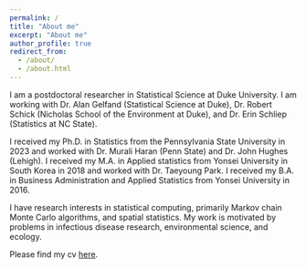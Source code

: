 ```yaml
---
permalink: /
title: "About me"
excerpt: "About me"
author_profile: true
redirect_from: 
  - /about/
  - /about.html
---
```


I am a postdoctoral researcher in Statistical Science at Duke University. I am working with Dr. Alan Gelfand (Statistical Science at Duke), Dr. Robert Schick (Nicholas School of the Environment at Duke), and Dr. Erin Schliep (Statistics at NC State). 

I received my Ph.D. in Statistics from the Pennsylvania State University in 2023 and worked with Dr. Murali Haran (Penn State) and Dr. John Hughes (Lehigh). I received my M.A. in Applied statistics from Yonsei University in South Korea in 2018 and worked with Dr. Taeyoung Park. I received my B.A. in Business Administration and Applied Statistics from Yonsei University in 2016.

I have research interests in statistical computing, primarily Markov chain Monte Carlo algorithms, and spatial statistics. My work is motivated by problems in infectious disease research, environmental science, and ecology.

Please find my cv [here](http://bokgyeong.github.io/files/BKangCurriculumVitae.pdf).

